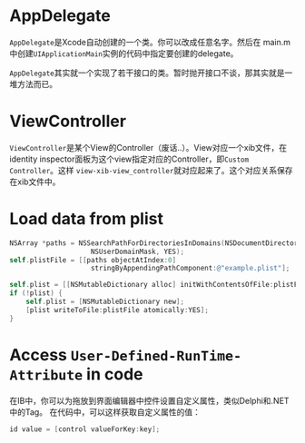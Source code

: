 AppDelegate
===========
`AppDelegate`是Xcode自动创建的一个类。你可以改成任意名字。然后在 main.m中创建`UIApplicationMain`实例的代码中指定要创建的delegate。

`AppDelegate`其实就一个实现了若干接口的类。暂时抛开接口不谈，那其实就是一堆方法而已。


ViewController
==============
`ViewController`是某个View的Controller（废话..）。View对应一个xib文件，在identity inspector面板为这个view指定对应的Controller，即`Custom Controller`。这样 `view-xib-view_controller`就对应起来了。这个对应关系保存在xib文件中。


Load data from plist
====================

```objective-c
NSArray *paths = NSSearchPathForDirectoriesInDomains(NSDocumentDirectory,
                    NSUserDomainMask, YES); 
self.plistFile = [[paths objectAtIndex:0]
                    stringByAppendingPathComponent:@"example.plist"];

self.plist = [[NSMutableDictionary alloc] initWithContentsOfFile:plistFile];
if (!plist) {
    self.plist = [NSMutableDictionary new];
    [plist writeToFile:plistFile atomically:YES];
}
````

Access `User-Defined-RunTime-Attribute` in code
====

在IB中，你可以为拖放到界面编辑器中控件设置自定义属性，类似Delphi和.NET中的Tag。
在代码中，可以这样获取自定义属性的值：

```objective-c
id value = [control valueForKey:key];
```
